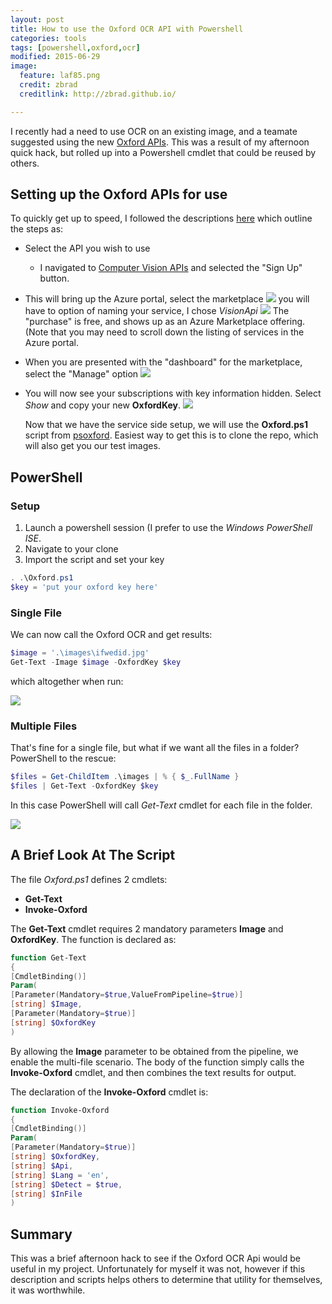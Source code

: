 ```yaml
---
layout: post
title: How to use the Oxford OCR API with Powershell
categories: tools
tags: [powershell,oxford,ocr]
modified: 2015-06-29
image:
  feature: laf85.png
  credit: zbrad
  creditlink: http://zbrad.github.io/

---
```


I recently had a need to use OCR on an existing image, and a teamate suggested using
the new [Oxford APIs](https://www.projectoxford.ai/doc/general/overview). This was a result of my afternoon
quick hack, but rolled up into a Powershell cmdlet that could be reused by others.

## Setting up the Oxford APIs for use ##

To quickly get up to speed, I followed the descriptions [here](https://www.projectoxford.ai/doc/general/subscription-key-mgmt) which outline the steps as:

- Select the API you wish to use
  - I navigated to [Computer Vision APIs](https://www.projectoxford.ai/vision) and selected the "Sign Up" button.
- This will bring up the Azure portal, select the marketplace
  ![](/images/psoxford/select-from-marketplace.png)
  you will have to option of naming your service, I chose *VisionApi*
  ![](/images/psoxford/portal.png)
  The "purchase" is free, and shows up as an Azure Marketplace offering. (Note that you may need to scroll down the listing of services in the Azure portal.
- When you are presented with the "dashboard" for the marketplace, select the "Manage" option
  ![](/images/psoxford/visionapi_dashboard.png)
- You will now see your subscriptions with key information hidden.  Select *Show* and copy your new **OxfordKey**.
  ![](/images/psoxford/show-key.png)

  Now that we have the service side setup, we will use the **Oxford.ps1** script from [psoxford](https://github.com/zbrad/psoxford).  Easiest way to get this is to clone the repo, which will also get you our test images.

## PowerShell ##

### Setup ###

1. Launch a powershell session (I prefer to use the *Windows PowerShell ISE*.
1. Navigate to your clone
1. Import the script and set your key

```powershell
. .\Oxford.ps1
$key = 'put your oxford key here'
```

### Single File ###

We can now call the Oxford OCR and get results:

```powershell
$image = '.\images\ifwedid.jpg'
Get-Text -Image $image -OxfordKey $key
```

which altogether when run:

![](/images/psoxford/get-text-single.png)



### Multiple Files ###

That's fine for a single file, but what if we want all the files in a folder?  PowerShell to the rescue:

```powershell
$files = Get-ChildItem .\images | % { $_.FullName }
$files | Get-Text -OxfordKey $key
```

In this case PowerShell will call *Get-Text* cmdlet for each file in the folder.

![](/images/psoxford/get-text-multi.png)

## A Brief Look At The Script ##

The file *Oxford.ps1* defines 2 cmdlets:

- **Get-Text**
- **Invoke-Oxford**

The **Get-Text** cmdlet requires 2 mandatory parameters **Image** and **OxfordKey**.   The function is declared as:

```powershell
function Get-Text
{
[CmdletBinding()]
Param(
[Parameter(Mandatory=$true,ValueFromPipeline=$true)]
[string] $Image,
[Parameter(Mandatory=$true)]
[string] $OxfordKey
)
```

By allowing the **Image** parameter to be obtained from the pipeline, we enable the multi-file scenario.
The body of the function simply calls the **Invoke-Oxford** cmdlet, and then combines the text results for output.

The declaration of the **Invoke-Oxford** cmdlet is:

```powershell
function Invoke-Oxford
{
[CmdletBinding()]
Param(
[Parameter(Mandatory=$true)]
[string] $OxfordKey,
[string] $Api,
[string] $Lang = 'en',
[string] $Detect = $true,
[string] $InFile
)
```

## Summary ##

This was a brief afternoon hack to see if the Oxford OCR Api would be useful in my project.  Unfortunately for myself it was not, however
if this description and scripts helps others to determine that utility for themselves, it was worthwhile.


        


